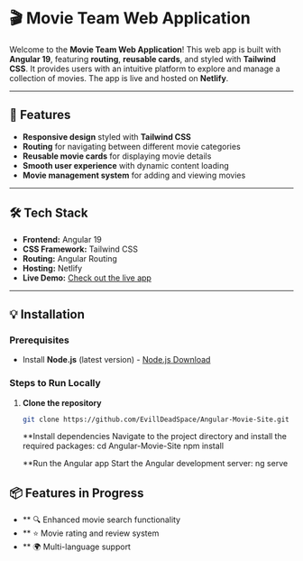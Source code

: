 # 🎬 Movie Team Web Application

Welcome to the **Movie Team Web Application**! This web app is built with **Angular 19**, featuring **routing**, **reusable cards**, and styled with **Tailwind CSS**. It provides users with an intuitive platform to explore and manage a collection of movies. The app is live and hosted on **Netlify**.

---

## 🚀 Features

- **Responsive design** styled with **Tailwind CSS**
- **Routing** for navigating between different movie categories
- **Reusable movie cards** for displaying movie details
- **Smooth user experience** with dynamic content loading
- **Movie management system** for adding and viewing movies

---

## 🛠️ Tech Stack

- **Frontend:** Angular 19
- **CSS Framework:** Tailwind CSS
- **Routing:** Angular Routing
- **Hosting:** Netlify
- **Live Demo:** [Check out the live app](https://movie-app-ipi.netlify.app)

---

## 💡 Installation

### Prerequisites

- Install **Node.js** (latest version) - [Node.js Download](https://nodejs.org/)

### Steps to Run Locally

1. **Clone the repository**
   ```bash
   git clone https://github.com/EvillDeadSpace/Angular-Movie-Site.git
   ```
   **Install dependencies Navigate to the project directory and install the required packages:
   cd Angular-Movie-Site
   npm install

   **Run the Angular app
     Start the Angular development server:
   ng serve


## 📦 Features in Progress

- ** 🔍 Enhanced movie search functionality
- ** ⭐ Movie rating and review system
- ** 🌍 Multi-language support

